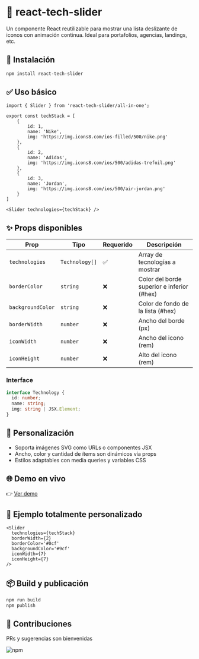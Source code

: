 # 📛 react-tech-slider

Un componente React reutilizable para mostrar una lista deslizante de iconos con animación continua. Ideal para portafolios, agencias, landings, etc.

## 🚀 Instalación

```bash
npm install react-tech-slider
```

## ✅ Uso básico

```tsx
import { Slider } from 'react-tech-slider/all-in-one';

export const techStack = [
    {
        id: 1,
        name: 'Nike',
        img: 'https://img.icons8.com/ios-filled/500/nike.png'
    },
    {
        id: 2,
        name: 'Adidas',
        img: 'https://img.icons8.com/ios/500/adidas-trefoil.png'
    },
    {
        id: 3,
        name: 'Jordan',
        img: 'https://img.icons8.com/ios/500/air-jordan.png'
    }
]

<Slider technologies={techStack} />
```

## ✨ Props disponibles

| Prop | Tipo | Requerido | Descripción |
|------|------|-----------|-------------|
| `technologies` | `Technology[]` | ✅ | Array de tecnologías a mostrar |
| `borderColor` | `string` | ❌ | Color del borde superior e inferior (#hex) |
| `backgroundColor` | `string` | ❌ | Color de fondo de la lista (#hex) |
| `borderWidth` | `number` | ❌ | Ancho del borde (px) |
| `iconWidth` | `number` | ❌ | Ancho del icono (rem) |
| `iconHeight` | `number` | ❌ | Alto del icono (rem) |

### Interface

```typescript
interface Technology {
  id: number;
  name: string;
  img: string | JSX.Element;
}
```

## 🎨 Personalización

- Soporta imágenes SVG como URLs o componentes JSX
- Ancho, color y cantidad de ítems son dinámicos vía props
- Estilos adaptables con media queries y variables CSS

## 🌐 Demo en vivo

👉 [Ver demo](https://stackblitz.com)

## 🧪 Ejemplo totalmente personalizado

```tsx
<Slider 
  technologies={techStack} 
  borderWidth={2} 
  borderColor='#0cf' 
  backgroundColor='#9cf' 
  iconWidth={7} 
  iconHeight={7} 
/>
```

## 📦 Build y publicación

```bash
npm run build
npm publish
```

## 🤝 Contribuciones

PRs y sugerencias son bienvenidas

![npm](https://img.shields.io/npm/v/react-tech-slider)


